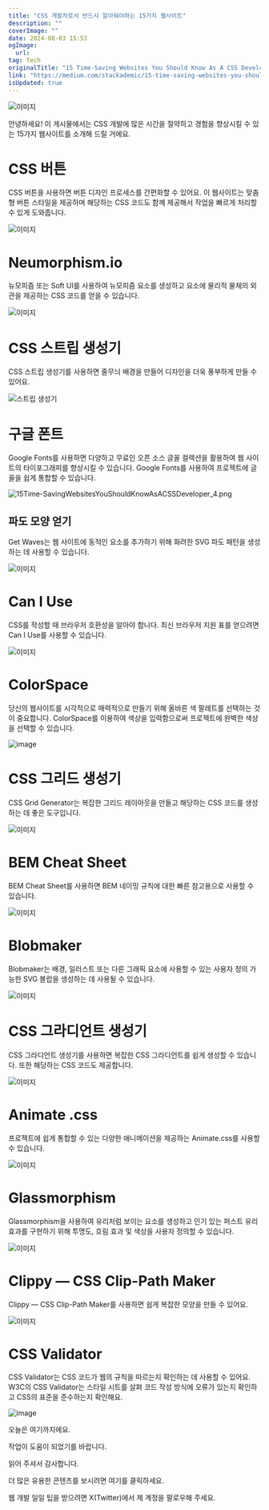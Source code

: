 ```yaml
---
title: "CSS 개발자로서 반드시 알아둬야하는 15가지 웹사이트"
description: ""
coverImage: ""
date: 2024-08-03 15:53
ogImage: 
  url: 
tag: Tech
originalTitle: "15 Time-Saving Websites You Should Know As A CSS Developer"
link: "https://medium.com/stackademic/15-time-saving-websites-you-should-know-as-a-css-developer-2f04e745c36c"
isUpdated: true
---
```






![이미지](/assets/img/15Time-SavingWebsitesYouShouldKnowAsACSSDeveloper_0.png)

안녕하세요! 이 게시물에서는 CSS 개발에 많은 시간을 절약하고 경험을 향상시킬 수 있는 15가지 웹사이트를 소개해 드릴 거에요.

# CSS 버튼

CSS 버튼을 사용하면 버튼 디자인 프로세스를 간편화할 수 있어요. 이 웹사이트는 맞춤형 버튼 스타일을 제공하며 해당하는 CSS 코드도 함께 제공해서 작업을 빠르게 처리할 수 있게 도와줍니다.

<div class="content-ad"></div>

![이미지](/assets/img/15Time-SavingWebsitesYouShouldKnowAsACSSDeveloper_1.png)

# Neumorphism.io

뉴모피즘 또는 Soft UI를 사용하여 뉴모피즘 요소를 생성하고 요소에 물리적 물체의 외관을 제공하는 CSS 코드를 얻을 수 있습니다.

![이미지](/assets/img/15Time-SavingWebsitesYouShouldKnowAsACSSDeveloper_2.png)

<div class="content-ad"></div>

# CSS 스트립 생성기

CSS 스트립 생성기를 사용하면 줄무늬 배경을 만들어 디자인을 더욱 풍부하게 만들 수 있어요.

![스트립 생성기](/assets/img/15Time-SavingWebsitesYouShouldKnowAsACSSDeveloper_3.png)

# 구글 폰트

<div class="content-ad"></div>

Google Fonts를 사용하면 다양하고 무료인 오픈 소스 글꼴 컬렉션을 활용하여 웹 사이트의 타이포그래피를 향상시킬 수 있습니다. Google Fonts를 사용하여 프로젝트에 글꼴을 쉽게 통합할 수 있습니다.

![15Time-SavingWebsitesYouShouldKnowAsACSSDeveloper_4.png](/assets/img/15Time-SavingWebsitesYouShouldKnowAsACSSDeveloper_4.png)

## 파도 모양 얻기

Get Waves는 웹 사이트에 동적인 요소를 추가하기 위해 화려한 SVG 파도 패턴을 생성하는 데 사용할 수 있습니다.

<div class="content-ad"></div>

![이미지](/assets/img/15Time-SavingWebsitesYouShouldKnowAsACSSDeveloper_5.png)

# Can I Use

CSS를 작성할 때 브라우저 호환성을 알아야 합니다. 최신 브라우저 지원 표를 얻으려면 Can I Use를 사용할 수 있습니다.

![이미지](/assets/img/15Time-SavingWebsitesYouShouldKnowAsACSSDeveloper_6.png)

<div class="content-ad"></div>

# ColorSpace

당신의 웹사이트를 시각적으로 매력적으로 만들기 위해 올바른 색 팔레트를 선택하는 것이 중요합니다. ColorSpace를 이용하여 색상을 입력함으로써 프로젝트에 완벽한 색상을 선택할 수 있습니다.

![image](/assets/img/15Time-SavingWebsitesYouShouldKnowAsACSSDeveloper_7.png)

# CSS 그리드 생성기

<div class="content-ad"></div>

CSS Grid Generator는 복잡한 그리드 레이아웃을 만들고 해당하는 CSS 코드를 생성하는 데 좋은 도구입니다.

![이미지](/assets/img/15Time-SavingWebsitesYouShouldKnowAsACSSDeveloper_8.png)

# BEM Cheat Sheet

BEM Cheat Sheet를 사용하면 BEM 네이밍 규칙에 대한 빠른 참고용으로 사용할 수 있습니다.

<div class="content-ad"></div>

![이미지](/assets/img/15Time-SavingWebsitesYouShouldKnowAsACSSDeveloper_9.png)

# Blobmaker

Blobmaker는 배경, 일러스트 또는 다른 그래픽 요소에 사용할 수 있는 사용자 정의 가능한 SVG 블랍을 생성하는 데 사용될 수 있습니다.

![이미지](/assets/img/15Time-SavingWebsitesYouShouldKnowAsACSSDeveloper_10.png)

<div class="content-ad"></div>

# CSS 그라디언트 생성기

CSS 그라디언트 생성기를 사용하면 복잡한 CSS 그라디언트를 쉽게 생성할 수 있습니다. 또한 해당하는 CSS 코드도 제공합니다.

![이미지](/assets/img/15Time-SavingWebsitesYouShouldKnowAsACSSDeveloper_11.png)

# Animate .css

<div class="content-ad"></div>

프로젝트에 쉽게 통합할 수 있는 다양한 애니메이션을 제공하는 Animate.css를 사용할 수 있습니다.

![이미지](/assets/img/15Time-SavingWebsitesYouShouldKnowAsACSSDeveloper_12.png)

# Glassmorphism

Glassmorphism을 사용하여 유리처럼 보이는 요소를 생성하고 인기 있는 퍼스트 유리 효과를 구현하기 위해 투명도, 흐림 효과 및 색상을 사용자 정의할 수 있습니다.

<div class="content-ad"></div>

![이미지](/assets/img/15Time-SavingWebsitesYouShouldKnowAsACSSDeveloper_13.png)

# Clippy — CSS Clip-Path Maker

Clippy — CSS Clip-Path Maker를 사용하면 쉽게 복잡한 모양을 만들 수 있어요.

![이미지](/assets/img/15Time-SavingWebsitesYouShouldKnowAsACSSDeveloper_14.png)

<div class="content-ad"></div>

# CSS Validator

CSS Validator는 CSS 코드가 웹의 규칙을 따르는지 확인하는 데 사용할 수 있어요. W3C의 CSS Validator는 스타일 시트를 살펴 코드 작성 방식에 오류가 있는지 확인하고 CSS의 표준을 준수하는지 확인해요.

![image](/assets/img/15Time-SavingWebsitesYouShouldKnowAsACSSDeveloper_15.png)

오늘은 여기까지에요.

<div class="content-ad"></div>

작업이 도움이 되었기를 바랍니다.

읽어 주셔서 감사합니다.

더 많은 유용한 콘텐츠를 보시려면 여기를 클릭하세요.

웹 개발 일일 팁을 받으려면 X(Twitter)에서 제 계정을 팔로우해 주세요.

<div class="content-ad"></div>
